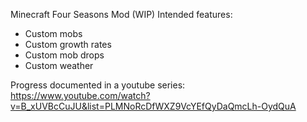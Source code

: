 Minecraft Four Seasons Mod (WIP)
Intended features:
- Custom mobs
- Custom growth rates
- Custom mob drops
- Custom weather

Progress documented in a youtube series: https://www.youtube.com/watch?v=B_xUVBcCuJU&list=PLMNoRcDfWXZ9VcYEfQyDaQmcLh-OydQuA
